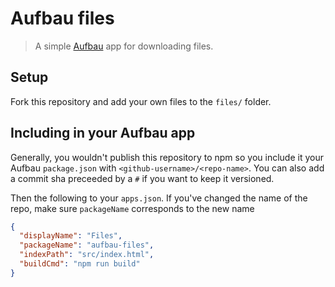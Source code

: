 Aufbau files
============

> A simple [Aufbau](http://github.com/mhkeller/aufbau) app for downloading files.

## Setup

Fork this repository and add your own files to the `files/` folder. 

## Including in your Aufbau app

Generally, you wouldn't publish this repository to npm so you include it your Aufbau `package.json` with `<github-username>/<repo-name>`. You can also add a commit sha preceeded by a `#` if you want to keep it versioned.

Then the following to your `apps.json`. If you've changed the name of the repo, make sure `packageName` corresponds to the new name

````json
{
  "displayName": "Files",
  "packageName": "aufbau-files",
  "indexPath": "src/index.html",
  "buildCmd": "npm run build"
}
````